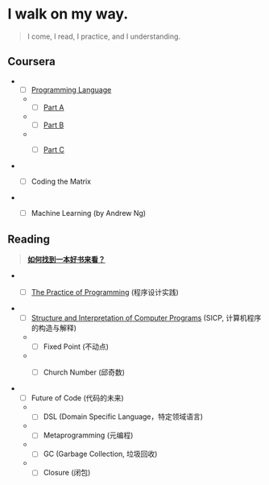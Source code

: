 # I walk on my way.

> I come, I read, I practice, and I understanding.

## **Coursera**

- - [ ] [Programming Language](./Coursera/ProgrammingLanguages/)

  - - [ ] [Part A](https://www.coursera.org/learn/programming-languages)

  - - [ ] [Part B](https://www.coursera.org/learn/programming-languages-part-b)

  - - [ ] [Part C](https://www.coursera.org/learn/programming-languages-part-c)


- - [ ] Coding the Matrix


- - [ ] Machine Learning (by Andrew Ng)



## **Reading**

> **[如何找到一本好书来看？](./why-do-i-have-this-motivation/how-to-find-a-book-to-read.md)**


- - [ ] [The Practice of Programming](./Reading/PracticeOfProgramming/) (程序设计实践)


- - [ ] [Structure and Interpretation of Computer Programs](./Reading/SICP/) (SICP, 计算机程序的构造与解释)

  - - [ ] Fixed Point (不动点)

  - - [ ] Church Number (邱奇数)


- - [ ] Future of Code (代码的未来)

  - - [ ] DSL (Domain Specific Language，特定领域语言)

  - - [ ] Metaprogramming (元编程)

  - - [ ] GC (Garbage Collection, 垃圾回收)

  - - [ ] Closure (闭包)
